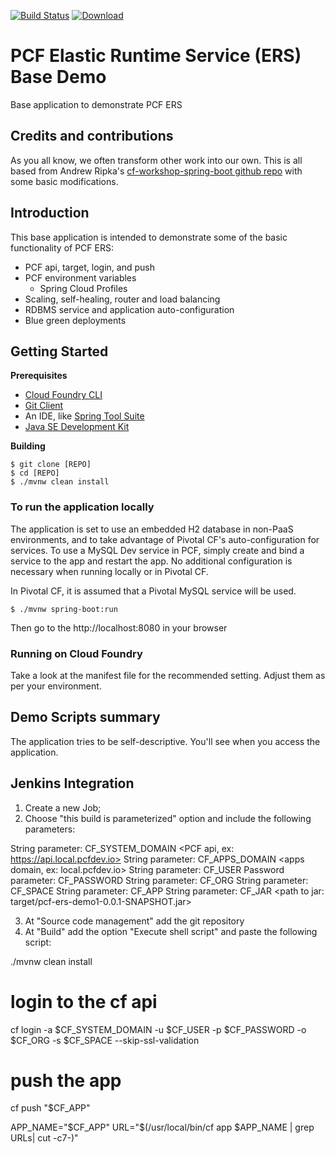 [![Build Status](https://travis-ci.org/mborges-pivotal/pcf-ers-demo1.svg?branch=master)](https://travis-ci.org/mborges-pivotal/pcf-ers-demo1)
[ ![Download](https://api.bintray.com/packages/mborges-pivotal/generic/pcf-ers-demo1/images/download.svg) ](https://bintray.com/mborges-pivotal/generic/pcf-ers-demo1/_latestVersion)

# PCF Elastic Runtime Service (ERS) Base Demo
Base application to demonstrate PCF ERS

## Credits and contributions
As you all know, we often transform other work into our own. This is all based from Andrew Ripka's [cf-workshop-spring-boot github repo](https://github.com/pivotal-cf-workshop/cf-workshop-spring-boot) with some basic modifications.

## Introduction
This base application is intended to demonstrate some of the basic functionality of PCF ERS:

* PCF api, target, login, and push
* PCF environment variables
  * Spring Cloud Profiles
* Scaling, self-healing, router and load balancing
* RDBMS service and application auto-configuration
* Blue green deployments

## Getting Started

**Prerequisites**
- [Cloud Foundry CLI](http://info.pivotal.io/p0R00I0eYJ011dAUCN06lR2)
- [Git Client](http://info.pivotal.io/i1RI0AUe6gN00C010l12J0R)
- An IDE, like [Spring Tool Suite](http://info.pivotal.io/f00RC0N0lh01eU21IAJ260R)
- [Java SE Development Kit](http://info.pivotal.io/n0I60i3021AN0JU0le10CRR)

**Building**
```
$ git clone [REPO]
$ cd [REPO]
$ ./mvnw clean install
``` 

### To run the application locally
The application is set to use an embedded H2 database in non-PaaS environments, and to take advantage of Pivotal CF's auto-configuration for services. To use a MySQL Dev service in PCF, simply create and bind a service to the app and restart the app. No additional configuration is necessary when running locally or in Pivotal CF.

In Pivotal CF, it is assumed that a Pivotal MySQL service will be used.

```
$ ./mvnw spring-boot:run
```

Then go to the http://localhost:8080 in your browser

### Running on Cloud Foundry
Take a look at the manifest file for the recommended setting. Adjust them as per your environment.

## Demo Scripts summary
The application tries to be self-descriptive. You'll see when you access the application.

## Jenkins Integration

1. Create a new Job;
2. Choose "this build is parameterized" option and include the following parameters:

String parameter: CF_SYSTEM_DOMAIN <PCF api, ex: https://api.local.pcfdev.io>
String parameter: CF_APPS_DOMAIN <apps domain, ex: local.pcfdev.io>
String parameter: CF_USER 
Password parameter: CF_PASSWORD
String parameter: CF_ORG
String parameter: CF_SPACE
String parameter: CF_APP <apps name: attendees>
String parameter: CF_JAR <path to jar: target/pcf-ers-demo1-0.0.1-SNAPSHOT.jar>

3. At "Source code management" add the git repository
4. At "Build" add the option "Execute shell script" and paste the following script:

./mvnw clean install

# login to the cf api
cf login -a $CF_SYSTEM_DOMAIN -u $CF_USER -p $CF_PASSWORD -o $CF_ORG -s $CF_SPACE --skip-ssl-validation

# push the app
cf push "$CF_APP" 

APP_NAME="$CF_APP"
URL="$(/usr/local/bin/cf app $APP_NAME | grep URLs| cut -c7-)"


